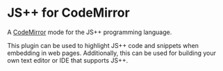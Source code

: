 # JS++ for CodeMirror

A [CodeMirror](https://codemirror.net/) mode for the JS++ programming language.

This plugin can be used to highlight JS++ code and snippets when embedding in web pages. Additionally, this can be used for building your own text editor or IDE that supports JS++.